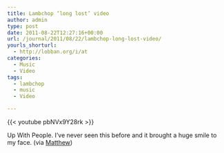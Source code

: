 ```yaml
---
title: Lambchop ‘long lost’ video
author: admin
type: post
date: 2011-08-22T12:27:16+00:00
url: /journal/2011/08/22/lambchop-long-lost-video/
yourls_shorturl:
  - http://lobban.org/i/at
categories:
  - Music
  - Video
tags:
  - lambchop
  - music
  - Video

---
```

{{< youtube pbNVx9Y28rk >}}

Up With People. I&#8217;ve never seen this before and it brought a huge smile to my face. (via [Matthew][1])

 [1]: http://songbytoad.tumblr.com/post/9247941839
